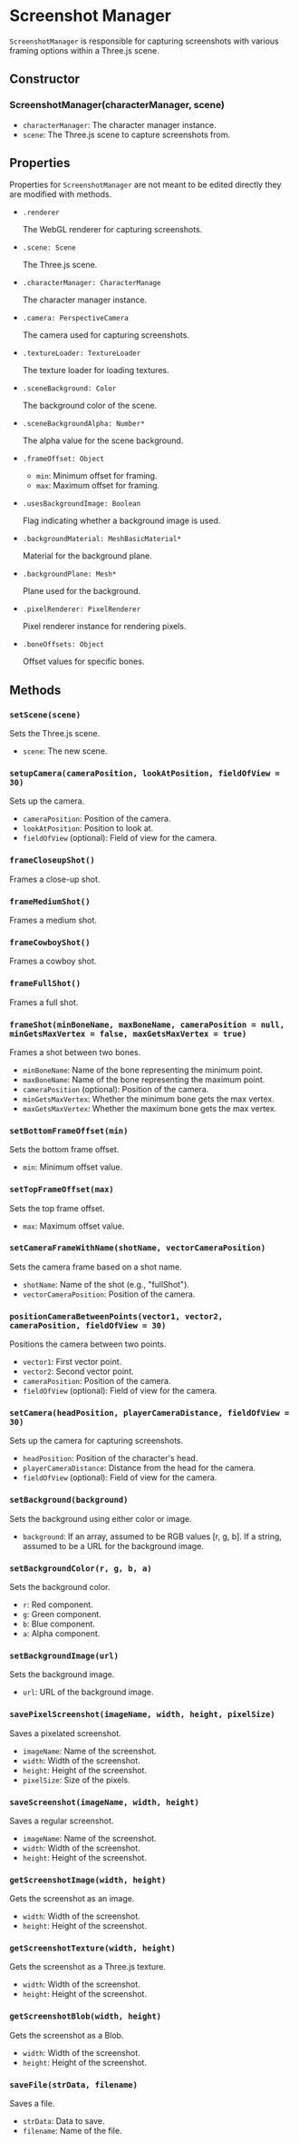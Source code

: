 # Screenshot Manager

`ScreenshotManager` is responsible for capturing screenshots with various framing options within a Three.js scene.

## Constructor

### ScreenshotManager(characterManager, scene)

- `characterManager`: The character manager instance.
- `scene`: The Three.js scene to capture screenshots from.

## Properties

Properties for `ScreenshotManager` are not meant to be edited directly they are modified with methods.

- `.renderer`

  The WebGL renderer for capturing screenshots.

- `.scene: Scene`

  The Three.js scene.

- `.characterManager: CharacterManage`

  The character manager instance.

- `.camera: PerspectiveCamera`

  The camera used for capturing screenshots.

- `.textureLoader: TextureLoader`

  The texture loader for loading textures.

- `.sceneBackground: Color`

  The background color of the scene.

- `.sceneBackgroundAlpha: Number*`

  The alpha value for the scene background.

- `.frameOffset: Object`

  - `min`: Minimum offset for framing.
  - `max`: Maximum offset for framing.

- `.usesBackgroundImage: Boolean`

  Flag indicating whether a background image is used.

- `.backgroundMaterial: MeshBasicMaterial*`

  Material for the background plane.

- `.backgroundPlane: Mesh*`

  Plane used for the background.

- `.pixelRenderer: PixelRenderer`

  Pixel renderer instance for rendering pixels.

- `.boneOffsets: Object`

  Offset values for specific bones.

## Methods

### `setScene(scene)`

Sets the Three.js scene.

- `scene`: The new scene.

### `setupCamera(cameraPosition, lookAtPosition, fieldOfView = 30)`

Sets up the camera.

- `cameraPosition`: Position of the camera.
- `lookAtPosition`: Position to look at.
- `fieldOfView` (optional): Field of view for the camera.

### `frameCloseupShot()`

Frames a close-up shot.

### `frameMediumShot()`

Frames a medium shot.

### `frameCowboyShot()`

Frames a cowboy shot.

### `frameFullShot()`

Frames a full shot.

### `frameShot(minBoneName, maxBoneName, cameraPosition = null, minGetsMaxVertex = false, maxGetsMaxVertex = true)`

Frames a shot between two bones.

- `minBoneName`: Name of the bone representing the minimum point.
- `maxBoneName`: Name of the bone representing the maximum point.
- `cameraPosition` (optional): Position of the camera.
- `minGetsMaxVertex`: Whether the minimum bone gets the max vertex.
- `maxGetsMaxVertex`: Whether the maximum bone gets the max vertex.

### `setBottomFrameOffset(min)`

Sets the bottom frame offset.

- `min`: Minimum offset value.

### `setTopFrameOffset(max)`

Sets the top frame offset.

- `max`: Maximum offset value.

### `setCameraFrameWithName(shotName, vectorCameraPosition)`

Sets the camera frame based on a shot name.

- `shotName`: Name of the shot (e.g., "fullShot").
- `vectorCameraPosition`: Position of the camera.


### `positionCameraBetweenPoints(vector1, vector2, cameraPosition, fieldOfView = 30)`

Positions the camera between two points.

- `vector1`: First vector point.
- `vector2`: Second vector point.
- `cameraPosition`: Position of the camera.
- `fieldOfView` (optional): Field of view for the camera.

### `setCamera(headPosition, playerCameraDistance, fieldOfView = 30)`

Sets up the camera for capturing screenshots.

- `headPosition`: Position of the character's head.
- `playerCameraDistance`: Distance from the head for the camera.
- `fieldOfView` (optional): Field of view for the camera.

### `setBackground(background)`

Sets the background using either color or image.

- `background`: If an array, assumed to be RGB values [r, g, b].
               If a string, assumed to be a URL for the background image.

### `setBackgroundColor(r, g, b, a)`

Sets the background color.

- `r`: Red component.
- `g`: Green component.
- `b`: Blue component.
- `a`: Alpha component.

### `setBackgroundImage(url)`

Sets the background image.

- `url`: URL of the background image.

### `savePixelScreenshot(imageName, width, height, pixelSize)`

Saves a pixelated screenshot.

- `imageName`: Name of the screenshot.
- `width`: Width of the screenshot.
- `height`: Height of the screenshot.
- `pixelSize`: Size of the pixels.

### `saveScreenshot(imageName, width, height)`

Saves a regular screenshot.

- `imageName`: Name of the screenshot.
- `width`: Width of the screenshot.
- `height`: Height of the screenshot.

### `getScreenshotImage(width, height)`

Gets the screenshot as an image.

- `width`: Width of the screenshot.
- `height`: Height of the screenshot.

### `getScreenshotTexture(width, height)`

Gets the screenshot as a Three.js texture.

- `width`: Width of the screenshot.
- `height`: Height of the screenshot.

### `getScreenshotBlob(width, height)`

Gets the screenshot as a Blob.

- `width`: Width of the screenshot.
- `height`: Height of the screenshot.

### `saveFile(strData, filename)`

Saves a file.

- `strData`: Data to save.
- `filename`: Name of the file.